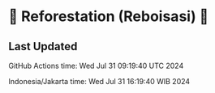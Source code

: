 
# 🌳 Reforestation (Reboisasi) 🌲

## Last Updated

GitHub Actions time: Wed Jul 31 09:19:40 UTC 2024

Indonesia/Jakarta time: Wed Jul 31 16:19:40 WIB 2024
